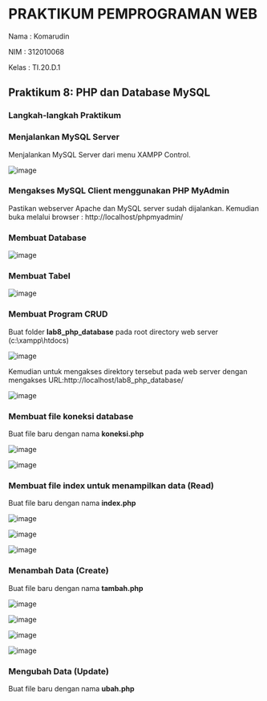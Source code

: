# PRAKTIKUM PEMPROGRAMAN WEB
Nama  : Komarudin <p>
NIM   : 312010068 <p>
Kelas : TI.20.D.1 <p>
## Praktikum 8: PHP dan Database MySQL<p>
### Langkah-langkah Praktikum<p>
### Menjalankan MySQL Server<p>
Menjalankan MySQL Server dari menu XAMPP Control.<p>
  ![image](https://user-images.githubusercontent.com/101499377/169701995-4ce1630f-5e3a-4141-ae20-4212ff9af61f.png)<p>
### Mengakses MySQL Client menggunakan PHP MyAdmin<p>
Pastikan webserver Apache dan MySQL server sudah dijalankan. Kemudian buka melalui browser : http://localhost/phpmyadmin/<p>
### Membuat Database<p>
![image](https://user-images.githubusercontent.com/101499377/169702081-07d1b0fc-317d-4663-9a47-f6a4c058290c.png)<p>
### Membuat Tabel<p>
 ![image](https://user-images.githubusercontent.com/101499377/169702294-7ef3ce12-8b52-4278-b0d2-680116c871ae.png)<p>
### Membuat Program CRUD<p>
  Buat folder <b>lab8_php_database</b> pada root directory web server (c:\xampp\htdocs)<p>
  ![image](https://user-images.githubusercontent.com/101499377/169702391-22047048-13a3-485f-8ae2-bfc7aab12842.png)<p>
Kemudian untuk mengakses direktory tersebut pada web server dengan mengakses URL:http://localhost/lab8_php_database/<p>
  ![image](https://user-images.githubusercontent.com/101499377/169702453-83c83468-953a-415f-9a97-4197a613d769.png)<p>
### Membuat file koneksi database<p>
  Buat file baru dengan nama <b>koneksi.php</b><p>
  ![image](https://user-images.githubusercontent.com/101499377/169703018-ad5a6360-0595-43e7-8a16-048f2bc92381.png)<p>
![image](https://user-images.githubusercontent.com/101499377/169703052-a519112e-abc6-455a-a2ac-3864d7f467de.png)<p>
### Membuat file index untuk menampilkan data (Read)<p>
  Buat file baru dengan nama <b>index.php</b><p>
  ![image](https://user-images.githubusercontent.com/101499377/169865620-9492845f-52de-4857-be20-1d93ece4da47.png)<p>
![image](https://user-images.githubusercontent.com/101499377/169865751-2c802712-5e38-4b51-9a9f-d0b8711cbc00.png)<p>
  ![image](https://user-images.githubusercontent.com/101499377/169866031-3dcf90e4-2fbc-4c50-9d64-6f87ed51ca28.png)<p>
### Menambah Data (Create)<p>
  Buat file baru dengan nama <b>tambah.php</b><p>
    ![image](https://user-images.githubusercontent.com/101499377/169866792-26999b57-5804-4d93-b774-f13befa0b163.png)<p>
![image](https://user-images.githubusercontent.com/101499377/169867069-6f907fa6-936f-4c1e-a953-e5d575811071.png)<p>
    ![image](https://user-images.githubusercontent.com/101499377/169867229-26a6391f-fef4-448e-905d-ce86595572a0.png)<p>
![image](https://user-images.githubusercontent.com/101499377/169867367-8b594919-610f-40b5-a161-a287faa492c8.png)<p>
### Mengubah Data (Update)<p>
  Buat file baru dengan nama <b>ubah.php</b> <p>
      
    


